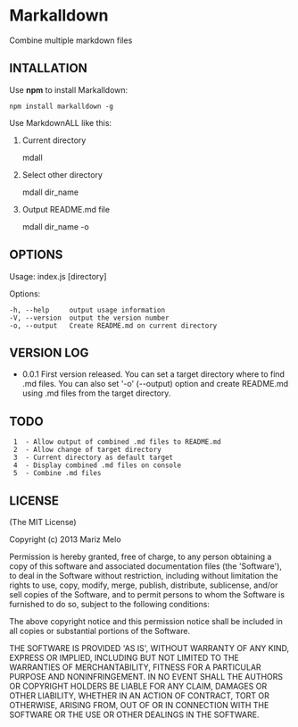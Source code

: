 Markalldown
============
Combine multiple markdown files

INTALLATION
-----------
Use **npm** to install Markalldown:

    npm install markalldown -g

    
Use MarkdownALL like this:

1) Current directory

    mdall

2) Select other directory

    mdall dir_name

3) Output README.md file

    mdall dir_name -o


OPTIONS
-------

  Usage: index.js [directory]

  Options:

    -h, --help     output usage information
    -V, --version  output the version number
    -o, --output   Create README.md on current directory


VERSION LOG
-----------

* 0.0.1
First version released. You can set a target directory where to find .md files.
You can also set '-o' (--output) option and create README.md using .md files from the target directory.


TODO
----

     1	- Allow output of combined .md files to README.md
     2	- Allow change of target directory
     3	- Current directory as default target
     4	- Display combined .md files on console
     5	- Combine .md files

LICENSE
-------
(The MIT License)

Copyright (c) 2013 Mariz Melo

Permission is hereby granted, free of charge, to any person obtaining a copy of this software and associated documentation files (the 'Software'), to deal in the Software without restriction, including without limitation the rights to use, copy, modify, merge, publish, distribute, sublicense, and/or sell copies of the Software, and to permit persons to whom the Software is furnished to do so, subject to the following conditions:

The above copyright notice and this permission notice shall be included in all copies or substantial portions of the Software.

THE SOFTWARE IS PROVIDED 'AS IS', WITHOUT WARRANTY OF ANY KIND, EXPRESS OR IMPLIED, INCLUDING BUT NOT LIMITED TO THE WARRANTIES OF MERCHANTABILITY, FITNESS FOR A PARTICULAR PURPOSE AND NONINFRINGEMENT. IN NO EVENT SHALL THE AUTHORS OR COPYRIGHT HOLDERS BE LIABLE FOR ANY CLAIM, DAMAGES OR OTHER LIABILITY, WHETHER IN AN ACTION OF CONTRACT, TORT OR OTHERWISE, ARISING FROM, OUT OF OR IN CONNECTION WITH THE SOFTWARE OR THE USE OR OTHER DEALINGS IN THE SOFTWARE.